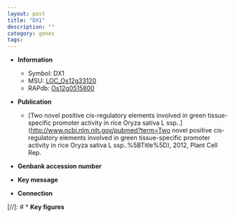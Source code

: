 ```yaml
---
layout: post
title: "DX1"
description: ""
category: genes
tags: 
---
```


* **Information**  
    + Symbol: DX1  
    + MSU: [LOC_Os12g33120](http://rice.uga.edu/cgi-bin/ORF_infopage.cgi?orf=LOC_Os12g33120)  
    + RAPdb: [Os12g0515800](https://rapdb.dna.affrc.go.jp/locus/?name=Os12g0515800)  

* **Publication**  
    + [Two novel positive cis-regulatory elements involved in green tissue-specific promoter activity in rice Oryza sativa L ssp..](http://www.ncbi.nlm.nih.gov/pubmed?term=Two novel positive cis-regulatory elements involved in green tissue-specific promoter activity in rice Oryza sativa L ssp..%5BTitle%5D), 2012, Plant Cell Rep.

* **Genbank accession number**  

* **Key message**  

* **Connection**  

[//]: # * **Key figures**  


